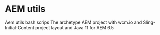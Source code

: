 # AEM utils

Aem utils bash scrips
The archetype AEM project with wcm.io and Sling-Initial-Content project layout and Java 11 for AEM 6.5
